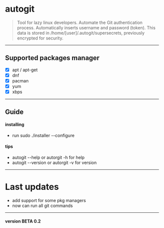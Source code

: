 # autogit

>Tool for lazy linux developers.
Automate the Git authentication process.
Automatically inserts username and password (token).
This data is stored in /home/[user]/.autogit/supersecrets, previously encrypted for security.
---

## Supported packages manager 
- [x] apt / apt-get
- [x] dnf
- [x] pacman
- [x] yum
- [x] xbps

---

## Guide

#### installing
- run sudo ./installer --configure

#### tips
- autogit --help or autorgit -h for help
- autogit --version or autorgit -v for version

---

# Last updates
- add support for some pkg managers
- now can run all git commands

---

#### version BETA 0.2

